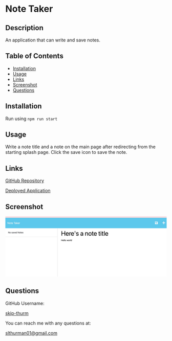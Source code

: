 
  # Note Taker

  ## Description
  An application that can write and save notes.

  ## Table of Contents
  - [Installation](#installation)
  - [Usage](#usage)
  - [Links](#links)
  - [Screenshot](#screenshot)
  - [Questions](#questions)
  
  ## Installation
  Run using ```npm run start```
  
  ## Usage
  Write a note title and a note on the main page after redirecting from the starting splash page.  Click the save icon to save the note.
  
  ## Links
  [GitHub Repository](https://github.com/skip-thurm/note-taker)

  [Deployed Application](https://skip-thurm.github.io/note-taker/)

  ## Screenshot

  ![screenshot](./Develop/public/assets/images/screenshot.jpeg)
  
  ## Questions
  GitHub Username:

  [skip-thurm](https://github.com/skip-thurm)

  You can reach me with any questions at:
  
  <slthurman01@gmail.com>
